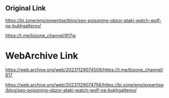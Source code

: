 ## Original Link

https://bi.zone/eng/expertise/blog/seo-poisoning-obzor-ataki-watch-wolf-na-bukhgalterov/

https://t.me/bizone_channel/917w

# WebArchive Link

https://web.archive.org/web/20231129074509/https://t.me/bizone_channel/917

https://web.archive.org/web/20231129074756/https://bi.zone/eng/expertise/blog/seo-poisoning-obzor-ataki-watch-wolf-na-bukhgalterov/
